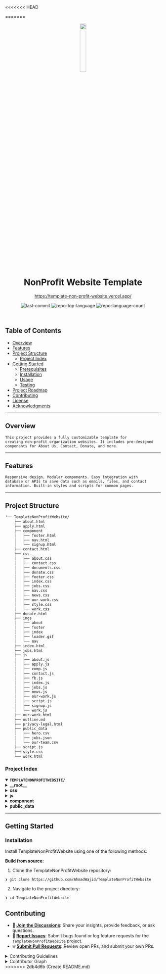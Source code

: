 <<<<<<< HEAD

=======
<a href='https://template-non-profit-website.vercel.app/'><p align="center">
    <img src="https://template-non-profit-website.vercel.app/imgs/nav/final_logo.png" align="center" width="20%">
</p></a>
<p align="center"><h1 align="center">NonProfit Website Template</h1></p>
<p align="center"><a align="center" href='https://template-non-profit-website.vercel.app/'>https://template-non-profit-website.vercel.app/</a></p>
<p align="center">
	<img src="https://img.shields.io/github/last-commit/AhmadWajid/TemplateNonProfitWebsite?style=default&logo=git&logoColor=white&color=0080ff" alt="last-commit">
	<img src="https://img.shields.io/github/languages/top/AhmadWajid/TemplateNonProfitWebsite?style=default&color=0080ff" alt="repo-top-language">
	<img src="https://img.shields.io/github/languages/count/AhmadWajid/TemplateNonProfitWebsite?style=default&color=0080ff" alt="repo-language-count">
</p>
<p align="center"><!-- default option, no dependency badges. -->
</p>
<p align="center">
	<!-- default option, no dependency badges. -->
</p>
<br>

##  Table of Contents

- [ Overview](#-overview)
- [ Features](#-features)
- [ Project Structure](#-project-structure)
  - [ Project Index](#-project-index)
- [ Getting Started](#-getting-started)
  - [ Prerequisites](#-prerequisites)
  - [ Installation](#-installation)
  - [ Usage](#-usage)
  - [ Testing](#-testing)
- [ Project Roadmap](#-project-roadmap)
- [ Contributing](#-contributing)
- [ License](#-license)
- [ Acknowledgments](#-acknowledgments)

---

##  Overview

<code>This project provides a fully customizable template for creating non-profit organization websites. It includes pre-designed components for About Us, Contact, Donate, and more.</code>

---

##  Features

<code>Responsive design.
Modular components.
Easy integration with database or APIs to save data such as emails, files, and contact information.
Built-in styles and scripts for common pages.
</code>

---

##  Project Structure

```sh
└── TemplateNonProfitWebsite/
    ├── about.html
    ├── apply.html
    ├── component
    │   ├── footer.html
    │   ├── nav.html
    │   └── signup.html
    ├── contact.html
    ├── css
    │   ├── about.css
    │   ├── contact.css
    │   ├── documents.css
    │   ├── donate.css
    │   ├── footer.css
    │   ├── index.css
    │   ├── jobs.css
    │   ├── nav.css
    │   ├── news.css
    │   ├── our-work.css
    │   ├── style.css
    │   └── work.css
    ├── donate.html
    ├── imgs
    │   ├── about
    │   ├── footer
    │   ├── index
    │   ├── loader.gif
    │   └── nav
    ├── index.html
    ├── jobs.html
    ├── js
    │   ├── about.js
    │   ├── apply.js
    │   ├── comp.js
    │   ├── contact.js
    │   ├── fb.js
    │   ├── index.js
    │   ├── jobs.js
    │   ├── news.js
    │   ├── our-work.js
    │   ├── script.js
    │   ├── signup.js
    │   └── work.js
    ├── our-work.html
    ├── outline.md
    ├── privacy-legal.html
    ├── public_data
    │   ├── hero.csv
    │   ├── jobs.json
    │   └── our-team.csv
    ├── script.js
    ├── style.css
    └── work.html
```


###  Project Index
<details open>
	<summary><b><code>TEMPLATENONPROFITWEBSITE/</code></b></summary>
	<details> <!-- __root__ Submodule -->
		<summary><b>__root__</b></summary>
		<blockquote>
			<table>
			<tr>
				<td><b><a href='https://github.com/AhmadWajid/TemplateNonProfitWebsite/blob/master/jobs.html'>jobs.html</a></b></td>
			</tr>
			<tr>
				<td><b><a href='https://github.com/AhmadWajid/TemplateNonProfitWebsite/blob/master/index.html'>index.html</a></b></td>
			</tr>
			<tr>
				<td><b><a href='https://github.com/AhmadWajid/TemplateNonProfitWebsite/blob/master/replit.nix'>replit.nix</a></b></td>
			</tr>
			<tr>
				<td><b><a href='https://github.com/AhmadWajid/TemplateNonProfitWebsite/blob/master/our-work.html'>our-work.html</a></b></td>
			</tr>
			<tr>
				<td><b><a href='https://github.com/AhmadWajid/TemplateNonProfitWebsite/blob/master/about.html'>about.html</a></b></td>
			</tr>
			<tr>
				<td><b><a href='https://github.com/AhmadWajid/TemplateNonProfitWebsite/blob/master/contact.html'>contact.html</a></b></td>
			</tr>
			<tr>
				<td><b><a href='https://github.com/AhmadWajid/TemplateNonProfitWebsite/blob/master/apply.html'>apply.html</a></b></td>
			</tr>
			<tr>
				<td><b><a href='https://github.com/AhmadWajid/TemplateNonProfitWebsite/blob/master/work.html'>work.html</a></b></td>
			</tr>
			<tr>
				<td><b><a href='https://github.com/AhmadWajid/TemplateNonProfitWebsite/blob/master/script.js'>script.js</a></b></td>
			</tr>
			<tr>
				<td><b><a href='https://github.com/AhmadWajid/TemplateNonProfitWebsite/blob/master/style.css'>style.css</a></b></td>
			</tr>
			<tr>
				<td><b><a href='https://github.com/AhmadWajid/TemplateNonProfitWebsite/blob/master/privacy-legal.html'>privacy-legal.html</a></b></td>
			</tr>
			<tr>
				<td><b><a href='https://github.com/AhmadWajid/TemplateNonProfitWebsite/blob/master/donate.html'>donate.html</a></b></td>
			</tr>
			</table>
		</blockquote>
	</details>
	<details> <!-- css Submodule -->
		<summary><b>css</b></summary>
		<blockquote>
			<table>
			<tr>
				<td><b><a href='https://github.com/AhmadWajid/TemplateNonProfitWebsite/blob/master/css/contact.css'>contact.css</a></b></td>
			</tr>
			<tr>
				<td><b><a href='https://github.com/AhmadWajid/TemplateNonProfitWebsite/blob/master/css/news.css'>news.css</a></b></td>
			</tr>
			<tr>
				<td><b><a href='https://github.com/AhmadWajid/TemplateNonProfitWebsite/blob/master/css/work.css'>work.css</a></b></td>
			</tr>
			<tr>
				<td><b><a href='https://github.com/AhmadWajid/TemplateNonProfitWebsite/blob/master/css/our-work.css'>our-work.css</a></b></td>
			</tr>
			<tr>
				<td><b><a href='https://github.com/AhmadWajid/TemplateNonProfitWebsite/blob/master/css/nav.css'>nav.css</a></b></td>
			</tr>
			<tr>
				<td><b><a href='https://github.com/AhmadWajid/TemplateNonProfitWebsite/blob/master/css/index.css'>index.css</a></b></td>
			</tr>
			<tr>
				<td><b><a href='https://github.com/AhmadWajid/TemplateNonProfitWebsite/blob/master/css/about.css'>about.css</a></b></td>
			</tr>
			<tr>
				<td><b><a href='https://github.com/AhmadWajid/TemplateNonProfitWebsite/blob/master/css/style.css'>style.css</a></b></td>
			</tr>
			<tr>
				<td><b><a href='https://github.com/AhmadWajid/TemplateNonProfitWebsite/blob/master/css/donate.css'>donate.css</a></b></td>
			</tr>
			<tr>
				<td><b><a href='https://github.com/AhmadWajid/TemplateNonProfitWebsite/blob/master/css/documents.css'>documents.css</a></b></td>
			</tr>
			<tr>
				<td><b><a href='https://github.com/AhmadWajid/TemplateNonProfitWebsite/blob/master/css/footer.css'>footer.css</a></b></td>
			</tr>
			<tr>
				<td><b><a href='https://github.com/AhmadWajid/TemplateNonProfitWebsite/blob/master/css/jobs.css'>jobs.css</a></b></td>
			</tr>
			</table>
		</blockquote>
	</details>
	<details> <!-- js Submodule -->
		<summary><b>js</b></summary>
		<blockquote>
			<table>
			<tr>
				<td><b><a href='https://github.com/AhmadWajid/TemplateNonProfitWebsite/blob/master/js/about.js'>about.js</a></b></td>
			</tr>
			<tr>
				<td><b><a href='https://github.com/AhmadWajid/TemplateNonProfitWebsite/blob/master/js/comp.js'>comp.js</a></b></td>
			</tr>
			<tr>
				<td><b><a href='https://github.com/AhmadWajid/TemplateNonProfitWebsite/blob/master/js/fb.js'>fb.js</a></b></td>
			</tr>
			<tr>
				<td><b><a href='https://github.com/AhmadWajid/TemplateNonProfitWebsite/blob/master/js/index.js'>index.js</a></b></td>
			</tr>
			<tr>
				<td><b><a href='https://github.com/AhmadWajid/TemplateNonProfitWebsite/blob/master/js/signup.js'>signup.js</a></b></td>
			</tr>
			<tr>
				<td><b><a href='https://github.com/AhmadWajid/TemplateNonProfitWebsite/blob/master/js/script.js'>script.js</a></b></td>
			</tr>
			<tr>
				<td><b><a href='https://github.com/AhmadWajid/TemplateNonProfitWebsite/blob/master/js/our-work.js'>our-work.js</a></b></td>
			</tr>
			<tr>
				<td><b><a href='https://github.com/AhmadWajid/TemplateNonProfitWebsite/blob/master/js/contact.js'>contact.js</a></b></td>
			</tr>
			<tr>
				<td><b><a href='https://github.com/AhmadWajid/TemplateNonProfitWebsite/blob/master/js/apply.js'>apply.js</a></b></td>
			</tr>
			<tr>
				<td><b><a href='https://github.com/AhmadWajid/TemplateNonProfitWebsite/blob/master/js/news.js'>news.js</a></b></td>
			</tr>
			<tr>
				<td><b><a href='https://github.com/AhmadWajid/TemplateNonProfitWebsite/blob/master/js/jobs.js'>jobs.js</a></b></td>
			</tr>
			<tr>
				<td><b><a href='https://github.com/AhmadWajid/TemplateNonProfitWebsite/blob/master/js/work.js'>work.js</a></b></td>
			</tr>
			</table>
		</blockquote>
	</details>
	<details> <!-- component Submodule -->
		<summary><b>component</b></summary>
		<blockquote>
			<table>
			<tr>
				<td><b><a href='https://github.com/AhmadWajid/TemplateNonProfitWebsite/blob/master/component/footer.html'>footer.html</a></b></td>
			</tr>
			<tr>
				<td><b><a href='https://github.com/AhmadWajid/TemplateNonProfitWebsite/blob/master/component/nav.html'>nav.html</a></b></td>
			</tr>
			<tr>
				<td><b><a href='https://github.com/AhmadWajid/TemplateNonProfitWebsite/blob/master/component/signup.html'>signup.html</a></b></td>
			</tr>
			</table>
		</blockquote>
	</details>
	<details> <!-- public_data Submodule -->
		<summary><b>public_data</b></summary>
		<blockquote>
			<table>
			<tr>
				<td><b><a href='https://github.com/AhmadWajid/TemplateNonProfitWebsite/blob/master/public_data/jobs.json'>jobs.json</a></b></td>
			</tr>
			</table>
		</blockquote>
	</details>
</details>

---
##  Getting Started



###  Installation

Install TemplateNonProfitWebsite using one of the following methods:

**Build from source:**

1. Clone the TemplateNonProfitWebsite repository:
```sh
❯ git clone https://github.com/AhmadWajid/TemplateNonProfitWebsite
```

2. Navigate to the project directory:
```sh
❯ cd TemplateNonProfitWebsite
```

##  Contributing

- **💬 [Join the Discussions](https://github.com/AhmadWajid/TemplateNonProfitWebsite/discussions)**: Share your insights, provide feedback, or ask questions.
- **🐛 [Report Issues](https://github.com/AhmadWajid/TemplateNonProfitWebsite/issues)**: Submit bugs found or log feature requests for the `TemplateNonProfitWebsite` project.
- **💡 [Submit Pull Requests](https://github.com/AhmadWajid/TemplateNonProfitWebsite/blob/main/CONTRIBUTING.md)**: Review open PRs, and submit your own PRs.

<details closed>
<summary>Contributing Guidelines</summary>

1. **Fork the Repository**: Start by forking the project repository to your github account.
2. **Clone Locally**: Clone the forked repository to your local machine using a git client.
   ```sh
   git clone https://github.com/AhmadWajid/TemplateNonProfitWebsite
   ```
3. **Create a New Branch**: Always work on a new branch, giving it a descriptive name.
   ```sh
   git checkout -b new-feature-x
   ```
4. **Make Your Changes**: Develop and test your changes locally.
5. **Commit Your Changes**: Commit with a clear message describing your updates.
   ```sh
   git commit -m 'Implemented new feature x.'
   ```
6. **Push to github**: Push the changes to your forked repository.
   ```sh
   git push origin new-feature-x
   ```
7. **Submit a Pull Request**: Create a PR against the original project repository. Clearly describe the changes and their motivations.
8. **Review**: Once your PR is reviewed and approved, it will be merged into the main branch. Congratulations on your contribution!
</details>

<details closed>
<summary>Contributor Graph</summary>
<br>
<p align="left">
   <a href="https://github.com{/AhmadWajid/TemplateNonProfitWebsite/}graphs/contributors">
      <img src="https://contrib.rocks/image?repo=AhmadWajid/TemplateNonProfitWebsite">
   </a>
</p>
</details>
>>>>>>> 2db4d6b (Create README.md)
